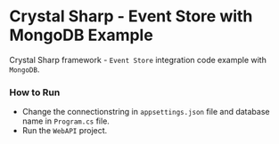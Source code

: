# Crystal Sharp - Event Store with MongoDB Example
Crystal Sharp framework - `Event Store` integration code example with `MongoDB`.


### How to Run

* Change the connectionstring in `appsettings.json` file and database name in `Program.cs` file.
* Run the `WebAPI` project.
